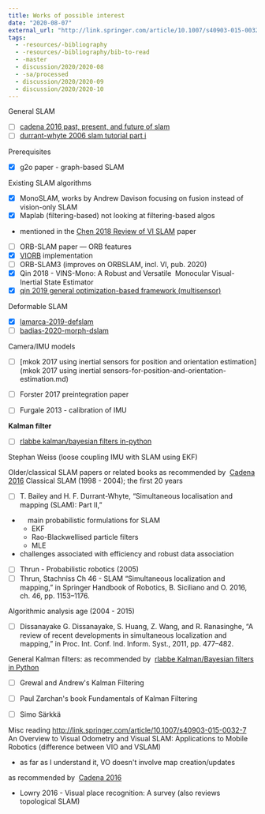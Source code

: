 ```yaml
---
title: Works of possible interest
date: "2020-08-07"
external_url: "http://link.springer.com/article/10.1007/s40903-015-0032-7"
tags:
  - -resources/-bibliography
  - -resources/-bibliography/bib-to-read
  - -master
  - discussion/2020/2020-08
  - -sa/processed
  - discussion/2020/2020-09
  - discussion/2020/2020-10
---
```


General SLAM
- [ ] [cadena 2016 past, present, and future of slam](cadena-2016.md)
- [ ] [durrant-whyte 2006 slam tutorial part i](durrant-whyte-2006-slam-tutorial-part-i.md)

Prerequisites
- [x] g2o paper - graph-based SLAM

Existing SLAM algorithms
- [x] MonoSLAM, works by Andrew Davison focusing on fusion instead of vision-only SLAM
- [x] Maplab (filtering-based) not looking at filtering-based algos

*   mentioned in the [Chen 2018 Review of VI SLAM](studienarbeit/chen-2018-review.md) paper

- [ ] ORB-SLAM paper — ORB features
- [x] [VIORB](http://www.evernote.com/shard/s484/nl/217355218/014a8f28-8f7b-4178-aea8-c65f9ae1dd73) implementation
- [ ] ORB-SLAM3 (improves on ORBSLAM, incl. VI, pub. 2020)
- [x] Qin 2018 - VINS-Mono: A Robust and Versatile  Monocular Visual-Inertial State Estimator
- [x] [qin 2019 general optimization-based framework (multisensor)](qin-2019-general-optimization-based-framework-(multisensor).md)

Deformable SLAM
- [x] [lamarca-2019-defslam](lamarca-2019-defslam.md)
- [ ] [badias-2020-morph-dslam](badias-2020-morph-dslam.md)

Camera/IMU models
- [ ] [mkok 2017 using inertial sensors for position and orientation estimation](mkok 2017 using inertial sensors-for-position-and-orientation-estimation.md)

- [ ] Forster 2017 preintegration paper

- [ ] Furgale 2013 - calibration of IMU

**Kalman filter**
- [ ] [rlabbe kalman/bayesian filters in-python](rlabbe-kalman_bayesian-filters-in-python.md)

[](.md)Stephan Weiss (loose coupling IMU with SLAM using EKF)

Older/classical SLAM papers or related books as recommended by  [Cadena 2016](cadena-2016.md)
Classical SLAM (1998 - 2004); the first 20 years
- [ ] T. Bailey and H. F. Durrant-Whyte, “Simultaneous localisation and mapping (SLAM): Part II,”

*       main probabilistic formulations for SLAM
    *   EKF
    *   Rao-Blackwellised particle filters
    *   MLE
*   challenges associated with efficiency and robust data association

- [ ] Thrun - Probabilistic robotics (2005)
- [ ] Thrun, Stachniss Ch 46 - SLAM “Simultaneous localization and mapping,” in Springer Handbook of Robotics, B. Siciliano and O. 2016, ch. 46, pp. 1153–1176.

Algorithmic analysis age (2004 - 2015)
- [ ] Dissanayake G. Dissanayake, S. Huang, Z. Wang, and R. Ranasinghe, “A review of recent developments in simultaneous localization and mapping,” in Proc. Int. Conf. Ind. Inform. Syst., 2011, pp. 477–482.

General Kalman filters:
as recommended by  [rlabbe Kalman/Bayesian filters in Python](rlabbe-kalman_bayesian-filters-in-python.md)
- [ ] Grewal and Andrew's Kalman Filtering
- [ ] Paul Zarchan's book Fundamentals of Kalman Filtering

- [ ] Simo Särkkä

Misc reading
<http://link.springer.com/article/10.1007/s40903-015-0032-7>
An Overview to Visual Odometry and Visual SLAM: Applications to Mobile Robotics (difference between VIO and VSLAM)

*   as far as I understand it, VO doesn't involve map creation/updates

as recommended by  [Cadena 2016](cadena-2016.md)

*   Lowry 2016 - Visual place recognition: A survey (also reviews topological SLAM)

